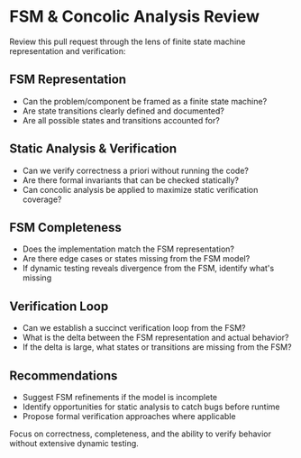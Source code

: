 # FSM & Concolic Analysis Review

Review this pull request through the lens of finite state machine representation and verification:

## FSM Representation
- Can the problem/component be framed as a finite state machine?
- Are state transitions clearly defined and documented?
- Are all possible states and transitions accounted for?

## Static Analysis & Verification
- Can we verify correctness a priori without running the code?
- Are there formal invariants that can be checked statically?
- Can concolic analysis be applied to maximize static verification coverage?

## FSM Completeness
- Does the implementation match the FSM representation?
- Are there edge cases or states missing from the FSM model?
- If dynamic testing reveals divergence from the FSM, identify what's missing

## Verification Loop
- Can we establish a succinct verification loop from the FSM?
- What is the delta between the FSM representation and actual behavior?
- If the delta is large, what states or transitions are missing from the FSM?

## Recommendations
- Suggest FSM refinements if the model is incomplete
- Identify opportunities for static analysis to catch bugs before runtime
- Propose formal verification approaches where applicable

Focus on correctness, completeness, and the ability to verify behavior without extensive dynamic testing.

